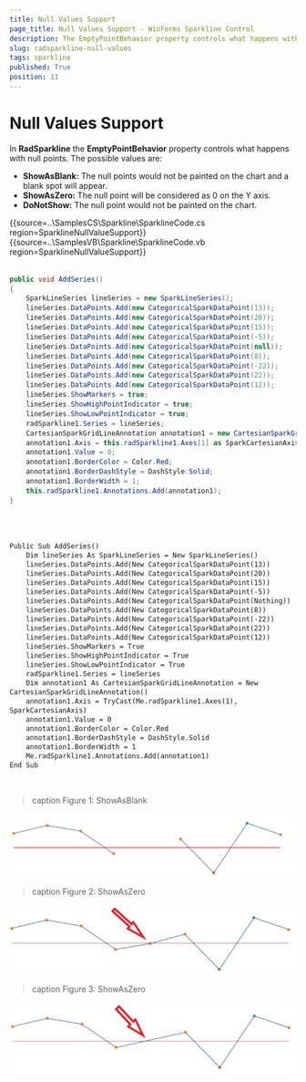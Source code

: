 ```yaml
---
title: Null Values Support
page_title: Null Values Support - WinForms Sparkline Control 
description: The EmptyPointBehavior property controls what happens with null points in WinForms Sparkline.
slug: radsparkline-null-values
tags: sparkline
published: True
position: 11
---
```


# Null Values Support

In __RadSparkline__ the __EmptyPointBehavior__ property controls what happens with null points. The possible values are: 
* __ShowAsBlank:__ The null points would not be painted on the chart and a blank spot will appear.
* __ShowAsZero:__ The null point will be considered as 0 on the Y axis.
* __DoNotShow:__ The null point would not be painted on the chart.

{{source=..\SamplesCS\Sparkline\SparklineCode.cs region=SparklineNullValueSupport}} 
{{source=..\SamplesVB\Sparkline\SparklineCode.vb region=SparklineNullValueSupport}}

````C#

public void AddSeries()
{
    SparkLineSeries lineSeries = new SparkLineSeries();
    lineSeries.DataPoints.Add(new CategoricalSparkDataPoint(13));
    lineSeries.DataPoints.Add(new CategoricalSparkDataPoint(20));
    lineSeries.DataPoints.Add(new CategoricalSparkDataPoint(15));
    lineSeries.DataPoints.Add(new CategoricalSparkDataPoint(-5));
    lineSeries.DataPoints.Add(new CategoricalSparkDataPoint(null));
    lineSeries.DataPoints.Add(new CategoricalSparkDataPoint(8));
    lineSeries.DataPoints.Add(new CategoricalSparkDataPoint(-22));
    lineSeries.DataPoints.Add(new CategoricalSparkDataPoint(22));
    lineSeries.DataPoints.Add(new CategoricalSparkDataPoint(12));
    lineSeries.ShowMarkers = true;
    lineSeries.ShowHighPointIndicator = true;
    lineSeries.ShowLowPointIndicator = true;
    radSparkline1.Series = lineSeries;
    CartesianSparkGridLineAnnotation annotation1 = new CartesianSparkGridLineAnnotation();
    annotation1.Axis = this.radSparkline1.Axes[1] as SparkCartesianAxis;
    annotation1.Value = 0;
    annotation1.BorderColor = Color.Red;
    annotation1.BorderDashStyle = DashStyle.Solid;
    annotation1.BorderWidth = 1;
    this.radSparkline1.Annotations.Add(annotation1);
}

	

````
````VB.NET

Public Sub AddSeries()
    Dim lineSeries As SparkLineSeries = New SparkLineSeries()
    lineSeries.DataPoints.Add(New CategoricalSparkDataPoint(13))
    lineSeries.DataPoints.Add(New CategoricalSparkDataPoint(20))
    lineSeries.DataPoints.Add(New CategoricalSparkDataPoint(15))
    lineSeries.DataPoints.Add(New CategoricalSparkDataPoint(-5))
    lineSeries.DataPoints.Add(New CategoricalSparkDataPoint(Nothing))
    lineSeries.DataPoints.Add(New CategoricalSparkDataPoint(8))
    lineSeries.DataPoints.Add(New CategoricalSparkDataPoint(-22))
    lineSeries.DataPoints.Add(New CategoricalSparkDataPoint(22))
    lineSeries.DataPoints.Add(New CategoricalSparkDataPoint(12))
    lineSeries.ShowMarkers = True
    lineSeries.ShowHighPointIndicator = True
    lineSeries.ShowLowPointIndicator = True
    radSparkline1.Series = lineSeries
    Dim annotation1 As CartesianSparkGridLineAnnotation = New CartesianSparkGridLineAnnotation()
    annotation1.Axis = TryCast(Me.radSparkline1.Axes(1), SparkCartesianAxis)
    annotation1.Value = 0
    annotation1.BorderColor = Color.Red
    annotation1.BorderDashStyle = DashStyle.Solid
    annotation1.BorderWidth = 1
    Me.radSparkline1.Annotations.Add(annotation1)
End Sub



````


>caption Figure 1: ShowAsBlank

![](images/sparkline-null-values001.png)


>caption Figure 2: ShowAsZero

![](images/sparkline-null-values002.png)


>caption Figure 3: ShowAsZero

![](images/sparkline-null-values003.png)